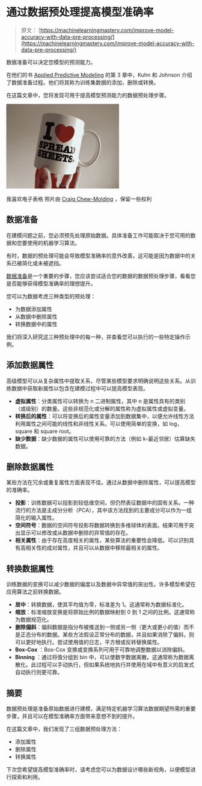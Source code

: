 # 通过数据预处理提高模型准确率

> 原文： [https://machinelearningmastery.com/improve-model-accuracy-with-data-pre-processing/](https://machinelearningmastery.com/improve-model-accuracy-with-data-pre-processing/)

数据准备可以决定您模型的预测能力。

在他们的书 [Applied Predictive Modeling](http://www.amazon.com/dp/1461468485?tag=inspiredalgor-20) 的第 3 章中，Kuhn 和 Johnson 介绍了数据准备过程。他们将其称为训练集数据的添加，删除或转换。

在这篇文章中，您将发现可用于提高模型预测能力的数据预处理步骤。

[![i love spreadsheets](img/84c77fdf69a2470d46af5e265d672573.jpg)](https://3qeqpr26caki16dnhd19sv6by6v-wpengine.netdna-ssl.com/wp-content/uploads/2014/08/i-love-spreadsheets.jpg)

我喜欢电子表格
照片由 [Craig Chew-Molding](https://www.flickr.com/photos/craigmoulding/8399214678) ，保留一些权利

## 数据准备

在建模问题之前，您必须预先处理原始数据。具体准备工作可能取决于您可用的数据和您要使用的机器学习算法。

有时，数据的预处理可能会导致模型准确率的意外改善。这可能是因为数据中的关系已被简化或未被遮挡。

[数据准备](http://machinelearningmastery.com/how-to-prepare-data-for-machine-learning/ "How to Prepare Data For Machine Learning")是一个重要的步骤，您应该尝试适合您的数据的数据预处理步骤，看看您是否能够获得模型准确率的理想提升。

您可以为数据考虑三种类型的预处理：

*   为数据添加属性
*   从数据中删除属性
*   转换数据中的属性

我们将深入研究这三种预处理中的每一种，并查看您可以执行的一些特定操作示例。

## 添加数据属性

高级模型可以从复杂属性中提取关系，尽管某些模型要求明确说明这些关系。从训练数据中获取新属性以包含在建模过程中可以提高模型表现。

*   **虚拟属性**：分类属性可以转换为 n 二进制属性，其中 n 是属性具有的类别（或级别）的数量。这些非规范化或分解的属性称为虚拟属性或虚拟变量。
*   **转换后的属性**：可以将变换后的属性变量添加到数据集中，以便允许线性方法利用属性之间可能的线性和非线性关系。可以使用简单的变换，如 log，square 和 square root。
*   **缺少数据**：缺少数据的属性可以使用可靠的方法（例如 k-最近邻居）估算缺失数据。

## 删除数据属性

某些方法在冗余或重复属性方面表现不佳。通过从数据中删除属性，可以提高模型的准确率。

*   **投影**：训练数据可以投影到较低维空间，但仍然表征数据中的固有关系。一种流行的方法是主成分分析（PCA），其中该方法找到的主要成分可以作为一组简化的输入属性。
*   **空间符号**：数据的空间符号投影将数据转换到多维球体的表面。结果可用于突出显示可以修改或从数据中删除的异常值的存在。
*   **相关属性**：由于存在高度相关的属性，某些算法的重要性会降低。可以识别具有高相关性的成对属性，并且可以从数据中移除最相关的属性。

## 转换数据属性

训练数据的变换可以减少数据的偏度以及数据中异常值的突出性。许多模型希望在应用算法之前转换数据。

*   **居中**：转换数据，使其平均值为零，标准差为 1。这通常称为数据标准化。
*   **缩放**：标准缩放变换是将原始比例的数据映射到 0 到 1 之间的比例。这通常称为数据规范化。
*   **删除偏斜**：偏斜数据是指分布被推送到一侧或另一侧（更大或更小的值）而不是正态分布的数据。某些方法假设正常分布的数据，并且如果消除了偏斜，则可以更好地执行。尝试使用值的日志，平方根或反转替换属性。
*   **Box-Cox** ：Box-Cox 变换或变换系列可用于可靠地调整数据以消除偏斜。
*   **Binning** ：通过将值分组到 bin 中，可以使数字数据离散。这通常称为数据离散化。此过程可以手动执行，但如果系统地执行并使用在域中有意义的启发式自动执行则更可靠。

## 摘要

数据预处理是准备原始数据进行建模，满足特定机器学习算法数据期望所需的重要步骤，并且可以在模型准确率方面带来意想不到的提升。

在这篇文章中，我们发现了三组数据预处理方法：

*   添加属性
*   删除属性
*   转换属性

下次您希望提高模型准确率时，请考虑您可以为数据设计哪些新视角，以便模型进行探索和利用。